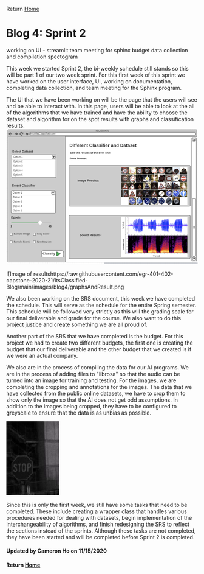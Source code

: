 Return [Home](index.md)

# Blog 4: Sprint 2

working on UI - streamlit
team meeting for sphinx
budget
data collection and compilation spectogram

This week we started Sprint 2, the bi-weekly schedule still stands so this will be part 1 of our two week sprint.
For this first week of this sprint we have worked on the user interface, UI, working on documentation, completing data collection, and team meeting for the Sphinx program.

The UI that we have been working on will be the page that the users will see and be able to interact with.
In this page, users will be able to look at the all of the algorithms that we have trained and have the ability to choose the dataset and algorithm for on the spot results with graphs and classification results.
![Image of datasets](https://raw.githubusercontent.com/egr-401-402-capstone-2020-21/ItsClassified-Blog/main/images/blog4/datasetUI.png)

![Image of resultshttps://raw.githubusercontent.com/egr-401-402-capstone-2020-21/ItsClassified-Blog/main/images/blog4/graphsAndResult.png


We also been working on the SRS document, this week we have completed the schedule. This will serve as the schedule for the entire Spring semester.
This schedule will be followed very strictly as this will the grading scale for our final deliverable and grade for the course.
We also want to do this project justice and create something we are all proud of.

Another part of the SRS that we have completed is the budget. For this project we had to create two different budgets,
the first one is creating the budget that our final deliverable and the other budget that we created is if we were an actual company.

We also are in the process of compiling the data for our AI programs. We are in the process of adding files to "librosa" so that the audio can be turned into an image for training and testing.
For the images, we are completing the cropping and annotations for the images. The data that we have collected from the public online datasets, we have to crop them to show only the image so that the AI does not get odd assumptions.
In addition to the images being cropped, they have to be configured to greyscale to ensure that the data is as unbias as possible.

![Image of cropped sign](https://raw.githubusercontent.com/egr-401-402-capstone-2020-21/ItsClassified-Blog/main/images/blog4/croppedStopSign.png)

Since this is only the first week, we still have some tasks that need to be completed.
These include creating a wrapper class that handles various procedures needed for dealing with datasets, begin implementation of the interchangeability of algorithms, and finish redesigning the SRS to reflect the sections instead of the sprints.
Although these tasks are not completed, they have been started and will be completed before Sprint 2 is completed.

#### Updated by Cameron Ho on 11/15/2020
#### Return [Home](index.md)
